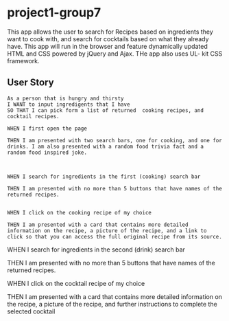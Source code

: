 # project1-group7

This app allows the user to search for Recipes based on ingredients they want to cook with, and search for cocktails based on what they already have.  This app will run in the browser and feature dynamically updated HTML and CSS powered by jQuery and Ajax.
THe app also uses UL- kit CSS framework.

## User Story

```
As a person that is hungry and thirsty
I WANT to input ingredigents that I have
SO THAT I can pick form a list of returned  cooking recipes, and cocktail recipes.
```

```
WHEN I first open the page 

THEN I am presented with two search bars, one for cooking, and one for drinks. I am also presented with a random food trivia fact and a random food inspired joke.



WHEN I search for ingredients in the first (cooking) search bar

THEN I am presented with no more than 5 buttons that have names of the returned recipes.


WHEN I click on the cooking recipe of my choice 

THEN I am presented with a card that contains more detailed information on the recipe, a picture of the recipe, and a link to click so that you can access the full original recipe from its source.

```

WHEN I search for ingredients in the second (drink) search bar

THEN I am presented with no more than 5 buttons that have names of the returned recipes.


WHEN I click on the cocktail recipe of my choice 

THEN I am presented with a card that contains more detailed information on the recipe, a picture of the recipe, and further instructions to complete the selected cocktail
```